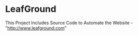 # LeafGround
This Project Includes Source Code to Automate the Website - "http://www.leafground.com"
